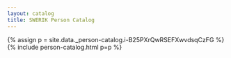 ```yaml
---
layout: catalog
title: SWERIK Person Catalog
---
```

{% assign p = site.data._person-catalog.i-B25PXrQwRSEFXwvdsqCzFG %}
{% include person-catalog.html p=p %}

